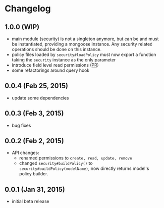 # Changelog

## 1.0.0 (WIP)
- main module (security) is not a singleton anymore, but can be and must be
  instantiated, providing a mongoose instance. Any security related operations
  should be done on this instance.
- policy files loaded by ```security#loadPolicy``` must now export a function
  taking the ```security``` instance as the only parameter
- introduce field level read permissions ([PR](https://github.com/forrert/mongoose-model-security/pull/1))
- some refactorings around query hook

## 0.0.4 (Feb 25, 2015)
- update some dependencies

## 0.0.3 (Feb 3, 2015)
- bug fixes

## 0.0.2 (Feb 2, 2015)
- API changes:
    - renamed permissions to ```create, read, update, remove```
    - changed ```security#buildPolicy()``` to ```security#buildPolicy(modelName)```,
      now directly returns model's policy builder.

## 0.0.1 (Jan 31, 2015)
- initial beta release